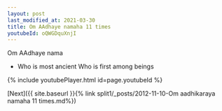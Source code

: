 ```yaml
---
layout: post
last_modified_at: 2021-03-30
title: Om AAdhaye namaha 11 times
youtubeId: oQWGDquXnjI
---
```

 
 
Om AAdhaye nama 
 
 -  Who is most ancient Who is first among beings 
 
  
 
  
 
 
 
 
 
 


{% include youtubePlayer.html id=page.youtubeId %}
 
[Next]({{ site.baseurl }}{% link  split1/_posts/2012-11-10-Om aadhikaraya namaha 11 times.md%})
 
